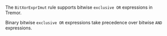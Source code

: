 The `BitXorExprImut` rule supports bitwise `exclusive OR` expressions in Tremor.

Binary bitwise `exclusive OR` expressions take precedence over bitwise `AND` expressions.

